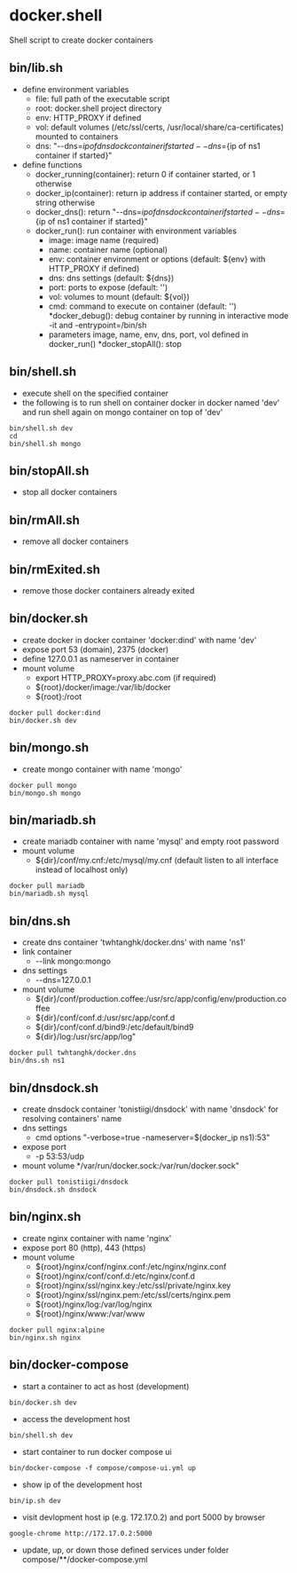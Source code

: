 # docker.shell
Shell script to create docker containers

## bin/lib.sh
* define environment variables
	* file:	full path of the executable script
	* root:	docker.shell project directory
	* env:	HTTP_PROXY if defined
	* vol:	default volumes (/etc/ssl/certs, /usr/local/share/ca-certificates) mounted to containers
	* dns:	"--dns=${ip of dnsdock container if started} --dns=${ip of ns1 container if started}"
* define functions
	* docker_running(container): return 0 if container started, or 1 otherwise
	* docker_ip(container): return ip address if container started, or empty string otherwise
	* docker_dns():	return "--dns=${ip of dnsdock container if started} --dns=${ip of ns1 container if started}"
	* docker_run(): run container with environment variables
		* image: image name (required)
		* name: container name (optional)
		* env: container environment or options (default: ${env} with HTTP_PROXY if defined)
		* dns: dns settings (default: ${dns})
		* port: ports to expose (default: '')
		* vol: volumes to mount (default: ${vol})
		* cmd: command to execute on container (default: '')
	*docker_debug(): debug container by running in interactive mode -it and -entrypoint=/bin/sh
		* parameters image, name, env, dns, port, vol defined in docker_run()
	*docker_stopAll(): stop
	
## bin/shell.sh
* execute shell on the specified container
* the following is to run shell on container docker in docker named 'dev' and run shell again on mongo container on top of 'dev'
```
bin/shell.sh dev
cd
bin/shell.sh mongo
```

## bin/stopAll.sh
* stop all docker containers

## bin/rmAll.sh
* remove all docker containers

## bin/rmExited.sh
* remove those docker containers already exited

## bin/docker.sh
* create docker in docker container 'docker:dind' with name 'dev'
* expose port 53 (domain), 2375 (docker)
* define 127.0.0.1 as nameserver in container
* mount volume 
	* export HTTP_PROXY=proxy.abc.com (if required)
	* ${root}/docker/image:/var/lib/docker
	* ${root}:/root
```
docker pull docker:dind
bin/docker.sh dev
```

## bin/mongo.sh
* create mongo container with name 'mongo'
```
docker pull mongo
bin/mongo.sh mongo
```

## bin/mariadb.sh
* create mariadb container with name 'mysql' and empty root password
* mount volume
	* ${dir}/conf/my.cnf:/etc/mysql/my.cnf (default listen to all interface instead of localhost only)
```
docker pull mariadb
bin/mariadb.sh mysql
```

## bin/dns.sh
* create dns container 'twhtanghk/docker.dns' with name 'ns1'
* link container
	* --link mongo:mongo
* dns settings
	* --dns=127.0.0.1
* mount volume
	* ${dir}/conf/production.coffee:/usr/src/app/config/env/production.coffee
	* ${dir}/conf/conf.d:/usr/src/app/conf.d
	* ${dir}/conf/conf.d/bind9:/etc/default/bind9
	* ${dir}/log:/usr/src/app/log"
```
docker pull twhtanghk/docker.dns
bin/dns.sh ns1	
```

## bin/dnsdock.sh
* create dnsdock container 'tonistiigi/dnsdock' with name 'dnsdock' for resolving containers' name
* dns settings
	* cmd options "-verbose=true -nameserver=$(docker_ip ns1):53"
* expose port
	* -p 53:53/udp
* mount volume
	*/var/run/docker.sock:/var/run/docker.sock"
```
docker pull tonistiigi/dnsdock
bin/dnsdock.sh dnsdock
```

## bin/nginx.sh
* create nginx container with name 'nginx'
* expose port 80 (http), 443 (https)
* mount volume 
	* ${root}/nginx/conf/nginx.conf:/etc/nginx/nginx.conf
	* ${root}/nginx/conf/conf.d:/etc/nginx/conf.d
	* ${root}/nginx/ssl/nginx.key:/etc/ssl/private/nginx.key
	* ${root}/nginx/ssl/nginx.pem:/etc/ssl/certs/nginx.pem
	* ${root}/nginx/log:/var/log/nginx
	* ${root}/nginx/www:/var/www
```
docker pull nginx:alpine
bin/nginx.sh nginx 
```

## bin/docker-compose
* start a container to act as host (development)
```
bin/docker.sh dev
```
* access the development host
```
bin/shell.sh dev
```
* start container to run docker compose ui
```
bin/docker-compose -f compose/compose-ui.yml up
```
* show ip of the development host
``` 
bin/ip.sh dev
```
* visit devlopment host ip (e.g. 172.17.0.2) and port 5000 by browser
```
google-chrome http://172.17.0.2:5000
```
* update, up, or down those defined services under folder compose/**/docker-compose.yml